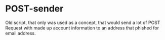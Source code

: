 # POST-sender
Old script, that only was used as a concept, that would send a lot of POST Request with made up account information to an address that phished for email address.
